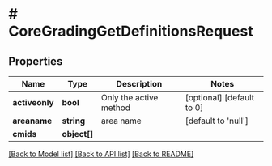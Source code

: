 # # CoreGradingGetDefinitionsRequest

## Properties

Name | Type | Description | Notes
------------ | ------------- | ------------- | -------------
**activeonly** | **bool** | Only the active method | [optional] [default to 0]
**areaname** | **string** | area name | [default to 'null']
**cmids** | **object[]** |  |

[[Back to Model list]](../../README.md#models) [[Back to API list]](../../README.md#endpoints) [[Back to README]](../../README.md)
